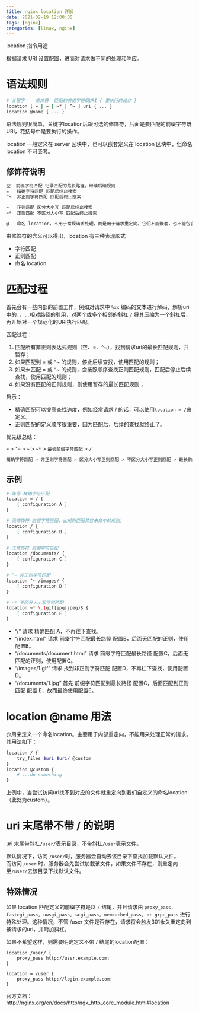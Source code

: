 ```yaml
---
title: nginx location 详解
date: 2021-02-19 12:00:00
tags: [nginx]
categories: [linux, nginx]
---
```


location 指令用途

根据请求 URI 设置配置，进而对请求做不同的处理和响应。

<!--more-->

# 语法规则
```bash
# 关键字    修饰符  匹配的前缀字符既URI { 要执行的操作 }
location [ = | ~ | ~* | ^~ ] uri { ... }
location @name { ... }
```

语法规则很简单，关键字location后跟可选的修饰符，后面是要匹配的前缀字符既URI，花括号中是要执行的操作。

location 一般定义在 server 区块中，也可以嵌套定义在 location 区块中，但命名 location 不可嵌套。

## 修饰符说明
```bash
空  前缀字符匹配 记录匹配的最长路径，继续后续规则
=   精确字符匹配 匹配后终止搜索
^~  非正则字符匹配 匹配后终止搜索

~   正则匹配 区分大小写 匹配后终止搜索
~*  正则匹配 不区分大小写 匹配后终止搜索

@   命名 location，不用于常规请求处理，而是用于请求重定向。它们不能嵌套，也不能包含嵌套位置。
```

由修饰符的含义可以得出，location 有三种表现形式
- 字符匹配
- 正则匹配
- 命名 location


# 匹配过程

首先会有一些内部的前置工作，例如对请求中 `%xx` 编码的文本进行解码，解析uri中的`.`，`..`相对路径的引用，对两个或多个相邻的斜杠 `/` 将其压缩为一个斜杠后，再开始对一个规范化的URI执行匹配。


匹配过程：  
1. 匹配所有非正则表达式规则（空、=、^~），找到请求uri的最长匹配规则，并暂存；
2. 如果匹配到 = 或 ^~ 的规则，停止后续查找，使用匹配的规则；
3. 如果未匹配 = 或 ^~ 的规则，会按照顺序查找正则匹配规则，匹配后停止后续查找，使用匹配的规则；
4. 如果没有匹配的正则规则，则使用暂存的最长匹配规则；


启示：
- 精确匹配可以提高查找速度，例如经常请求 / 的话，可以使用`location = /`来定义。
- 正则匹配的定义顺序很重要，因为匹配后，后续的查找就终止了。


优先级总结：

`=` > `^~` > `~` > `~*` > `最长前缀字符匹配` > `/`


```bash
精确字符匹配 > 非正则字符匹配 > 区分大小写正则匹配 > 不区分大小写正则匹配 > 最长前缀字符匹配 > 默认前缀字符匹配
```


## 示例
```bash
# 等号 精确字符匹配
location = / {
    [ configuration A ]
}

# 无修饰符 前缀字符匹配，此规则匹配其它未命中的规则。
location / {
    [ configuration B ]
}

# 无修饰符 前缀字符匹配
location /documents/ {
    [ configuration C ]
}

# ^~ 非正则字符匹配
location ^~ /images/ {
    [ configuration D ]
}

# ~* 不区分大小写正则匹配
location ~* \.(gif|jpg|jpeg)$ {
    [ configuration E ]
}
```

- “/” 请求 精确匹配 A，不再往下查找。
- “/index.html” 请求 前缀字符匹配最长路径 配置B，后面无匹配的正则，使用配置B。
- “/documents/document.html” 请求 前缀字符匹配最长路径 配置C，后面无匹配的正则，使用配置C。
- “/images/1.gif” 请求 找到非正则字符匹配 配置D，不再往下查找，使用配置D。
- “/documents/1.jpg” 首先 前缀字符匹配到最长路径 配置C，后面匹配到正则匹配 配置 E，故而最终使用配置E。



# location @name 用法

@用来定义一个命名location。主要用于内部重定向，不能用来处理正常的请求。其用法如下：

```bash
location / {
    try_files $uri $uri/ @custom
}
location @custom {
    # ...do something
}
```
上例中，当尝试访问url找不到对应的文件就重定向到我们自定义的命名location（此处为custom）。



# uri 末尾带不带 / 的说明

uri 末尾带斜杠`/user/`表示目录，不带斜杠`/user`表示文件。

默认情况下，访问 `/user/`时，服务器会自动去该目录下查找加载默认文件。  
而访问 `/user` 时，服务器会先尝试加载该文件，如果文件不存在，则重定向至`/user/`去该目录下找默认文件。


## 特殊情况
如果 location 匹配定义的前缀字符是以 `/` 结尾，并且请求由 `proxy_pass, fastcgi_pass, uwsgi_pass, scgi_pass, memcached_pass, or grpc_pass` 进行特殊处理。这种情况，不管 /user 文件是否存在，请求将会触发301永久重定向到被请求的uri，并附加斜杠。

如果不希望这样，则需要明确定义不带 / 结尾的location配置：
```
location /user/ {
    proxy_pass http://user.example.com;
}

location = /user {
    proxy_pass http://login.example.com;
}
```



官方文档：http://nginx.org/en/docs/http/ngx_http_core_module.html#location
